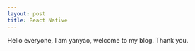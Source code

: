 ```yaml
---
layout: post
title: React Native 
---
```


Hello everyone, I am yanyao, welcome to my blog. Thank you.



